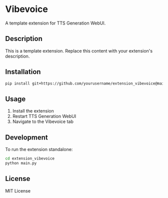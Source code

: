 # Vibevoice

A template extension for TTS Generation WebUI.

## Description

This is a template extension. Replace this content with your extension's description.

## Installation

```bash
pip install git+https://github.com/yourusername/extension_vibevoice@main
```

## Usage

1. Install the extension
2. Restart TTS Generation WebUI
3. Navigate to the Vibevoice tab

## Development

To run the extension standalone:

```bash
cd extension_vibevoice
python main.py
```

## License

MIT License
